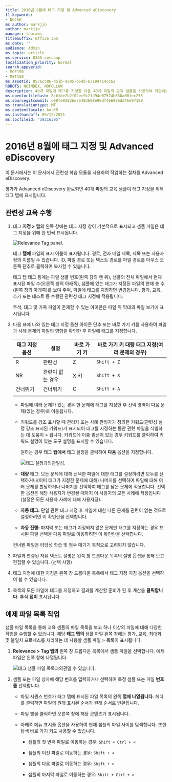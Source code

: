 ```yaml
---
title: 2016년 8월에 태그 지정 및 Advanced eDiscovery
f1.keywords:
- NOCSH
ms.author: markjjo
author: markjjo
manager: laurawi
titleSuffix: Office 365
ms.date: ''
audience: Admin
ms.topic: article
ms.service: O365-seccomp
localization_priority: Normal
search.appverid:
- MOE150
- MET150
ms.assetid: 8576cc86-d51b-4285-b54b-67184714cc62
ROBOTS: NOINDEX, NOFOLLOW
description: 40개 파일에 태그를 지정한 다음 40개 파일의 교육 샘플을 사용하여 작업하는 단계를 Advanced eDiscovery.
ms.openlocfilehash: 8cb1de2b2f02ec9c2fd94e07574b638a001ec235
ms.sourcegitcommit: d08fe0282be75483608e96df4e6986d346e97180
ms.translationtype: MT
ms.contentlocale: ko-KR
ms.lasthandoff: 09/12/2021
ms.locfileid: "59216395"
---
```

# <a name="tagging-and-relevance-training-in-advanced-ediscovery"></a>2016년 8월에 태그 지정 및 Advanced eDiscovery
  
이 문서에서는 이 문서에서 관련성 학습 모듈을 사용하여 작업하는 절차를 Advanced eDiscovery.
  
평가가 Advanced eDiscovery 완료되면 40개 파일의 교육 샘플이 태그 지정을 위해 태그 탭에 표시됩니다.
  
## <a name="performing-relevance-training"></a>관련성 교육 수행

1. 태그 **지정 \>** 탭의 왼쪽 창에는 태그 지정 창이 기본적으로 표시되고 샘플 파일은 태그 지정을 위해 한 번씩 표시됩니다.

    ![Relevance Tag panel.](../media/0cf19ab4-b427-4a7f-8749-0f4ed9afaf58.png)
  
    태그 **탭에** 파일의 표시 이름이 표시됩니다. 경로, 전자 메일 제목, 제목 또는 사용자 정의 이름일 수 있습니다. ID, 파일 경로 또는 텍스트 경로를 파일 경로를 마우스 오른쪽 단추로 클릭하여 복사할 수 있습니다.

    태그  탭 태그 통계는 파일 샘플 번호(왼쪽 창의 맨 위), 샘플의 전체 파일에서 현재 표시된 파일 수(오른쪽 창의 아래쪽), 샘플에 있는 태그가 지정된 파일의 현재 총 수(왼쪽 창의 아래쪽)를 보여 주며, 파일에 태그를 지정하면 변경됩니다. 평가, 교육, 추가 또는 테스트 등 수행된 관련성 태그 지정에 적용됩니다.

    주석, 태그 및 가족 파일이 존재할 수 있는 아이콘은 파일 위 막대의 파일 보기에 표시됩니다.

2. 다음 표에 나와 있는 태그 지정 옵션 아이콘 단추 또는 바로 가기 키를 사용하여 파일과 사례 문제의 파일의 영향을 확인한 후 파일에 태그를 지정합니다.

   |**태그 지정 옵션**|**설명**|**바로 가기 키**|**바로 가기 키 대량 태그 지정(여러 문제의 경우)**|
   |-----|-----|-----|-----|
   |R  <br/> |관련성  <br/> |Z  <br/> |`Shift + Z`  <br/> |
   |NR  <br/> |관련이 없는 경우  <br/> |X 키  <br/> |`Shift + X`  <br/> |
   |건너뛰기  <br/> |건너뛰기  <br/> |C  <br/> |`Shift + A`  <br/> |
   |||||

   - 파일에 여러 문제가 있는 경우 한 문제에 태그를 지정한 후 선택 영역이 다음 문제(있는 경우)로 이동됩니다.  

   - 키워드를 강조 표시할 때 관리자 또는 사례 관리자가 정의한 키워드(관련성 설정 강조 표시된 키워드)가 표시되어 태그를 지정하는 동안 관련 파일을 식별하는 데 도움이 \> 됩니다. 키워드에 이중 밑선이 있는 경우 키워드를 클릭하여 키워드 설명이 있는 도구 설명을 표시할 수 있습니다.

     원하는 경우 태그 **탭에서** 태그 설정을 클릭하여 **다음** 옵션을 지정합니다.

      ![태그 설정과의관일성.](../media/533e89fa-7eb4-409e-ab07-f5aab9296dd8.png)
  
   - **대량** 태그: 모든 문제에 대해 선택한 파일에 대한  태그를 설정하려면 모두를 선택하거나(이미 태그가 지정한 문제에 대해) 나머지를 선택하여 파일에 대해 여러 문제를 할당하거나 나머지를 선택하여 태그를 남은 문제에 적용합니다.  선택한 옵션은 해당 사용자가 변경될 때까지 이 사용자의 모든 사례에 적용됩니다(설정은 모든 사용자 사례에 대해 사용자당).

   - **자동 태그:** 단일 관련 태그 지정 후 파일에 대한 다른 문제를 관련이 없는 것으로 설정하려면 이 확인란을 선택합니다.

   - **자동 진행:** 마지막 또는 태그가 지정되지 않은 문제만 태그를 지정하는 경우 표시된 파일 선택을 다음 파일로 이동하려면 이 확인란을 선택합니다.

    건너뛴 파일은 타당성 학습 및 점수 매기기 목적으로 고려되지 않습니다.

3. 파일과 연결된 자유 텍스트 설명은 왼쪽 창 드롭다운 목록의  설명 옵션을 통해 보고 편집할 수 있습니다. (선택 사항)

4. 태그 지정에 대한 지침은 왼쪽 창  드롭다운 목록에서 태그 지정 지침 옵션을 선택하여 볼 수 있습니다.

5. 목록의 모든 파일에 태그를 지정하고 결과를 계산할 준비가 된 후 계산을 **클릭합니다.** 추적 **탭이** 표시됩니다.  

## <a name="working-with-the-sample-files-list"></a>예제 파일 목록 작업

샘플 파일 목록을 통해 교육 샘플의 파일 목록을 보고 하나 이상의 파일에 대해 다양한 작업을 수행할 수 있습니다. 해당 **태그 탭의** 샘플 파일 왼쪽 창에는 평가, 교육, 최대화 및 불일치 프로세스를 처리하는 데 사용할 샘플 파일 \>   목록이 표시됩니다.
  
1. **Relevance \> Tag 탭의** 왼쪽 창 드롭다운 목록에서 샘플 파일을 선택합니다. 예제 파일은 왼쪽 창에 나열됩니다.

    ![태그 샘플 파일 목록과의관일 수 있습니다.](../media/fd058bdd-645a-4af1-a1eb-bff08581cb18.png)
  
2. 샘플 또는 파일 상자에 해당 번호를 입력하거나  선택하여 특정 샘플 또는 파일 **번호를** 선택합니다.

   - 파일 시퀀스 번호가 태그 탭에 표시된 파일 목록의 왼쪽 **열에 나열됩니다.** 헤더를 클릭하면 파일의 원래 표시된 순서가 원래 순서로 반환됩니다.

   - 파일 행을 클릭하면 오른쪽 창에 해당 콘텐츠가 표시됩니다.

   - 아래쪽 메뉴 표시줄 옵션을 사용하여 현재 샘플의 파일 사이를 탐색합니다. 또한 탐색 바로 가기 키도 사용할 수 있습니다.
  
     - 샘플의 첫 번째 파일로 이동하는 경우: `Shift + Ctrl + <`

     - 샘플의 이전 파일로 이동하는 경우: `Shift + <`

     - 샘플의 다음 파일로 이동하는 경우: `Shift + >`

     - 샘플의 마지막 파일로 이동하는 경우: `Shift + Ctrl + >`
